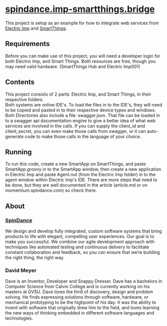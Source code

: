# [spindance.imp-smartthings.bridge](https://github.com/spindance/spindance.imp-smartthings.bridge)

This project is setup as an example for how to integrate web services from [Electric Imp](https://electricimp.com/) and [SmartThings](https://www.smartthings.com/).  

## Requirements
Before you can make use of this project, you will need a developer login for both Electric Imp, and Smart Things.  Both resources are free, though you may need valid hardware. (SmartThings Hub and Electric Imp001)

## Contents
This project consists of 2 parts: Electric Imp, and Smart Things, in their respective folders.  
Both systems are online IDE's.  To load the files in to the IDE's, they will need to be copied and pasted in to their respective device types and windows.
Both Directories also include a file: swagger.json.  That file can be loaded in to a swagger api documentation engine to give a better idea of what web services are involved in the calls.  If you can supply the client_id and client_secret, you can even make those calls from swagger, or it can auto-generate code to make those calls in the language of your choice.

## Running
To run this code, create a new SmartApp on SmartThings, and paste SmartApp.groovy in to the SmartApp window, then create a new application in Electric Imp and paste Agent.nut (from the Electric Imp folder) in to the agent window within Electric Imp's IDE. There are more steps that need to be done, but they are well documented in the article (article.md or on momentium.spindance.com) so check there.

## About

### [SpinDance](http://spindance.com)
We design and develop fully integrated, custom software systems that bring products to life with elegant, compelling user experiences.  Our goal is to make you successful. We combine our agile development approach with techniques like automated testing and continuous delivery to facilitate constant collaboration and feedback, so you can ensure that we’re building the right thing, the right way.

### David Meyer
Dave is an Inventor, Developer and Snappy Dresser.  Dave has a bachelors in Computer Science from Calvin College and is currently working on his masters at GVSU.  Dave loves the thrill of discovery, design and problem solving. He finds expressing solutions through software, hardware, or mechanical prototyping to be the highpoint of his day.  It was the ability to invent with software that originally drew him to the field, and loves learning the new ways of thinking embedded in different software languages and technologies.
